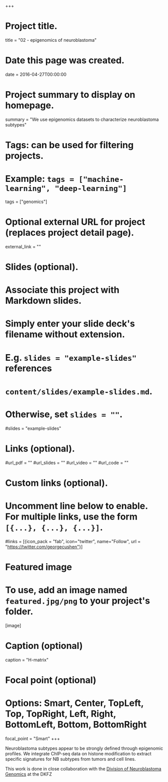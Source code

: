 +++
# Project title.
title = "02 - epigenomics of neuroblastoma"

# Date this page was created.
date = 2016-04-27T00:00:00

# Project summary to display on homepage.
summary = "We use epigenomics datasets to characterize neuroblastoma subtypes"

# Tags: can be used for filtering projects.
# Example: `tags = ["machine-learning", "deep-learning"]`
tags = ["genomics"]

# Optional external URL for project (replaces project detail page).
external_link = ""

# Slides (optional).
#   Associate this project with Markdown slides.
#   Simply enter your slide deck's filename without extension.
#   E.g. `slides = "example-slides"` references 
#   `content/slides/example-slides.md`.
#   Otherwise, set `slides = ""`.
#slides = "example-slides"

# Links (optional).
#url_pdf = ""
#url_slides = ""
#url_video = ""
#url_code = ""

# Custom links (optional).
#   Uncomment line below to enable. For multiple links, use the form `[{...}, {...}, {...}]`.
#links = [{icon_pack = "fab", icon="twitter", name="Follow", url = "https://twitter.com/georgecushen"}]

# Featured image
# To use, add an image named `featured.jpg/png` to your project's folder. 
[image]
  # Caption (optional)
  caption = "H-matrix"
  
  # Focal point (optional)
  # Options: Smart, Center, TopLeft, Top, TopRight, Left, Right, BottomLeft, Bottom, BottomRight
  focal_point = "Smart"
+++

Neuroblastoma subtypes appear to be strongly defined through epigenomic profiles. We integrate ChIP-seq data on histone modification to extract specific signatures for NB subtypes from tumors and cell lines.

This work is done in close collaboration with the [Division of Neuroblastoma Genomics](https://www.dkfz.de/en/neuroblastom-genomik/index.php) at the DKFZ